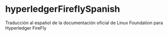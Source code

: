 # hyperledgerFireflySpanish
Traducción al español de la documentación oficial de Linux Foundation para Hyperledger FireFly
